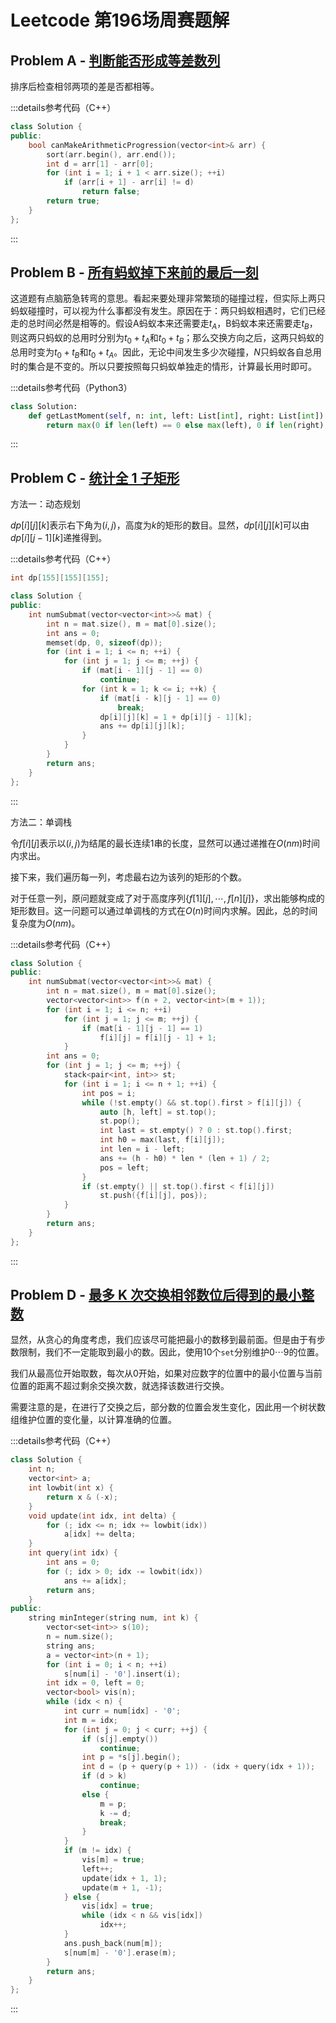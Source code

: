 # Leetcode 第196场周赛题解

## Problem A - [判断能否形成等差数列](https://leetcode.cn/problems/can-make-arithmetic-progression-from-sequence/)

排序后检查相邻两项的差是否都相等。

:::details参考代码（C++）

```cpp
class Solution {
public:
    bool canMakeArithmeticProgression(vector<int>& arr) {
        sort(arr.begin(), arr.end());
        int d = arr[1] - arr[0];
        for (int i = 1; i + 1 < arr.size(); ++i)
            if (arr[i + 1] - arr[i] != d)
                return false;
        return true;
    }
};
```

:::

## Problem B - [所有蚂蚁掉下来前的最后一刻](https://leetcode.cn/problems/last-moment-before-all-ants-fall-out-of-a-plank/)

这道题有点脑筋急转弯的意思。看起来要处理非常繁琐的碰撞过程，但实际上两只蚂蚁碰撞时，可以视为什么事都没有发生。原因在于：两只蚂蚁相遇时，它们已经走的总时间必然是相等的。假设A蚂蚁本来还需要走$t_A$，B蚂蚁本来还需要走$t_B$，则这两只蚂蚁的总用时分别为$t_0+t_A$和$t_0+t_B$；那么交换方向之后，这两只蚂蚁的总用时变为$t_0+t_B$和$t_0+t_A$。因此，无论中间发生多少次碰撞，$N$只蚂蚁各自总用时的集合是不变的。所以只要按照每只蚂蚁单独走的情形，计算最长用时即可。

:::details参考代码（Python3）

```python
class Solution:
    def getLastMoment(self, n: int, left: List[int], right: List[int]) -> int:
        return max(0 if len(left) == 0 else max(left), 0 if len(right) == 0 else n - min(right))
```

:::

## Problem C - [统计全 1 子矩形](https://leetcode.cn/problems/count-submatrices-with-all-ones/)

方法一：动态规划

$dp[i][j][k]$表示右下角为$(i,j)$，高度为$k$的矩形的数目。显然，$dp[i][j][k]$可以由$dp[i][j-1][k]$递推得到。

:::details参考代码（C++）

```cpp
int dp[155][155][155];

class Solution {
public:
    int numSubmat(vector<vector<int>>& mat) {
        int n = mat.size(), m = mat[0].size();
        int ans = 0;
        memset(dp, 0, sizeof(dp));
        for (int i = 1; i <= n; ++i) {
            for (int j = 1; j <= m; ++j) {
                if (mat[i - 1][j - 1] == 0)
                    continue;
                for (int k = 1; k <= i; ++k) {
                    if (mat[i - k][j - 1] == 0)
                        break;
                    dp[i][j][k] = 1 + dp[i][j - 1][k];
                    ans += dp[i][j][k];
                }
            }
        }
        return ans;
    }
};
```

:::

方法二：单调栈

令$f[i][j]$表示以$(i,j)$为结尾的最长连续1串的长度，显然可以通过递推在$O(nm)$时间内求出。

接下来，我们遍历每一列，考虑最右边为该列的矩形的个数。

对于任意一列，原问题就变成了对于高度序列$\{f[1][j],\cdots,f[n][j]\}$，求出能够构成的矩形数目。这一问题可以通过单调栈的方式在$O(n)$时间内求解。因此，总的时间复杂度为$O(nm)$。

:::details参考代码（C++）

```cpp
class Solution {
public:
    int numSubmat(vector<vector<int>>& mat) {
        int n = mat.size(), m = mat[0].size();
        vector<vector<int>> f(n + 2, vector<int>(m + 1));
        for (int i = 1; i <= n; ++i)
            for (int j = 1; j <= m; ++j) {
                if (mat[i - 1][j - 1] == 1)
                    f[i][j] = f[i][j - 1] + 1;
            }
        int ans = 0;
        for (int j = 1; j <= m; ++j) {
            stack<pair<int, int>> st;
            for (int i = 1; i <= n + 1; ++i) {
                int pos = i;
                while (!st.empty() && st.top().first > f[i][j]) {
                    auto [h, left] = st.top();
                    st.pop();
                    int last = st.empty() ? 0 : st.top().first;
                    int h0 = max(last, f[i][j]);
                    int len = i - left;
                    ans += (h - h0) * len * (len + 1) / 2;
                    pos = left;
                }
                if (st.empty() || st.top().first < f[i][j])
                    st.push({f[i][j], pos});
            }
        }
        return ans;
    }
};
```

:::

## Problem D - [最多 K 次交换相邻数位后得到的最小整数](https://leetcode.cn/problems/minimum-possible-integer-after-at-most-k-adjacent-swaps-on-digits/)

显然，从贪心的角度考虑，我们应该尽可能把最小的数移到最前面。但是由于有步数限制，我们不一定能取到最小的数。因此，使用$10$个`set`分别维护$0\cdots9$的位置。

我们从最高位开始取数，每次从$0$开始，如果对应数字的位置中的最小位置与当前位置的距离不超过剩余交换次数，就选择该数进行交换。

需要注意的是，在进行了交换之后，部分数的位置会发生变化，因此用一个树状数组维护位置的变化量，以计算准确的位置。

:::details参考代码（C++）

```cpp
class Solution {
    int n;
    vector<int> a;
    int lowbit(int x) {
        return x & (-x);
    }
    void update(int idx, int delta) {
        for (; idx <= n; idx += lowbit(idx))
            a[idx] += delta;
    }
    int query(int idx) {
        int ans = 0;
        for (; idx > 0; idx -= lowbit(idx))
            ans += a[idx];
        return ans;
    }
public:
    string minInteger(string num, int k) {
        vector<set<int>> s(10);
        n = num.size();
        string ans;
        a = vector<int>(n + 1);
        for (int i = 0; i < n; ++i)
            s[num[i] - '0'].insert(i);
        int idx = 0, left = 0;
        vector<bool> vis(n);
        while (idx < n) {
            int curr = num[idx] - '0';
            int m = idx;
            for (int j = 0; j < curr; ++j) {
                if (s[j].empty())
                    continue;
                int p = *s[j].begin();
                int d = (p + query(p + 1)) - (idx + query(idx + 1));
                if (d > k)
                    continue;
                else {
                    m = p;
                    k -= d;
                    break;
                }
            }
            if (m != idx) {
                vis[m] = true;
                left++;
                update(idx + 1, 1);
                update(m + 1, -1);
            } else {
                vis[idx] = true;
                while (idx < n && vis[idx])
                    idx++;
            }
            ans.push_back(num[m]);
            s[num[m] - '0'].erase(m);
        }
        return ans;
    }
};
```

:::
